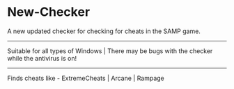 # New-Checker

A new updated checker for checking for cheats in the SAMP game. 

--------------

Suitable for all types of Windows | There may be bugs with the checker while the antivirus is on!

--------------

Finds cheats like - ExtremeCheats | Arcane | Rampage
